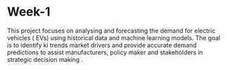 # Week-1
This project focuses on analysing and forecasting the demand for electric vehicles ( EVs) using historical data and machine learning models. The goal is to identify ki trends market drivers and provide accurate demand predictions to assist manufacturers, policy maker and stakeholders in strategic decision making .
